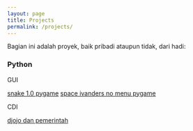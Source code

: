 ```yaml
---
layout: page
title: Projects
permalink: /projects/
---
```

Bagian ini adalah proyek, baik pribadi ataupun tidak, dari hadi:

### Python

GUI

[snake 1.0 pygame](https://github.com/idahdam/snake-game-py)
[space ivanders no menu pygame](https://github.com/idahdam/spaceivanders-no-menu)

CDI

[djojo dan pemerintah](https://github.com/idahdam/djojo-pemerintah-cdi)



